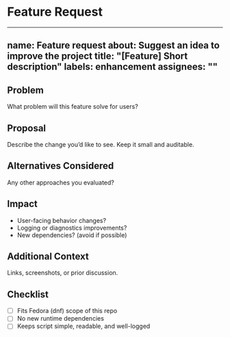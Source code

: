 # Feature Request

---
name: Feature request
about: Suggest an idea to improve the project
title: "[Feature] Short description"
labels: enhancement
assignees: ""
---

## Problem

What problem will this feature solve for users?

## Proposal

Describe the change you’d like to see. Keep it small and auditable.

## Alternatives Considered

Any other approaches you evaluated?

## Impact

- User-facing behavior changes?
- Logging or diagnostics improvements?
- New dependencies? (avoid if possible)

## Additional Context

Links, screenshots, or prior discussion.

## Checklist

- [ ] Fits Fedora (dnf) scope of this repo
- [ ] No new runtime dependencies
- [ ] Keeps script simple, readable, and well-logged
